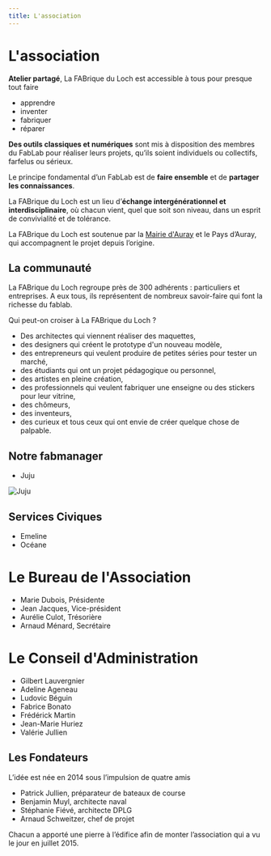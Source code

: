 ```yaml
---
title: L'association
---
```


# L'association

**Atelier partagé**, La FABrique du Loch est accessible à tous pour presque tout faire
- apprendre
- inventer
- fabriquer
- réparer

**Des outils classiques et numériques** sont mis à disposition des membres du FabLab pour réaliser leurs projets, qu’ils soient individuels ou collectifs, farfelus ou sérieux.

Le principe fondamental d’un FabLab est de **faire ensemble** et de **partager les connaissances**.

La FABrique du Loch est un lieu d’**échange intergénérationnel et interdisciplinaire**, où chacun vient, quel que soit son niveau, dans un esprit de convivialité et de tolérance.

La FABrique du Loch est soutenue par la [Mairie d'Auray](http://www.auray.fr) et le Pays d’Auray, qui accompagnent le projet depuis l’origine.

## La communauté

La FABrique du Loch regroupe près de 300 adhérents : particuliers et entreprises.
A eux tous, ils représentent de nombreux savoir-faire qui font la richesse du fablab.

Qui peut-on croiser à La FABrique du Loch ?
- Des architectes qui viennent réaliser des maquettes,
- des designers qui créent le prototype d'un nouveau modèle,
- des entrepreneurs qui veulent produire de petites séries pour tester un marché,
- des étudiants qui ont un projet pédagogique ou personnel,
- des artistes en pleine création,
- des professionnels qui veulent fabriquer une enseigne ou des stickers pour leur vitrine,
- des chômeurs,
- des inventeurs,
- des curieux et tous ceux qui ont envie de créer quelque chose de palpable.

## Notre fabmanager

- Juju

![Juju](assets/images/membres/juju-NB.jpg)

## Services Civiques
- Emeline
- Océane

# Le Bureau de l'Association
- Marie Dubois, Présidente
- Jean Jacques, Vice-président
- Aurélie Culot, Trésorière
- Arnaud Ménard, Secrétaire

# Le Conseil d'Administration
- Gilbert Lauvergnier
- Adeline Ageneau
- Ludovic Béguin
- Fabrice Bonato
- Frédérick Martin
- Jean-Marie Huriez
- Valérie Jullien

## Les Fondateurs
L’idée est née en 2014 sous l’impulsion de quatre amis
- Patrick Jullien, préparateur de bateaux de course
- Benjamin Muyl, architecte naval
- Stéphanie Fiévé, architecte DPLG
- Arnaud Schweitzer, chef de projet

Chacun a apporté une pierre à l’édifice afin de monter l’association qui a vu le jour en juillet 2015.

